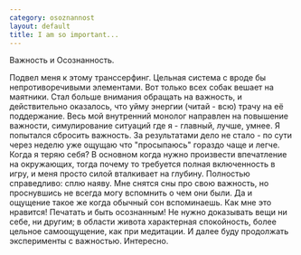 ```yaml
--- 
category: osoznannost
layout: default
title: I am so important...
---
```

Важность и Осознанность.

Подвел меня к этому транссерфинг. Цельная система с вроде бы непротиворечивыми элементами. Вот только всех собак вешает на маятники.
Стал больше внимания обращать на важность, и действительно оказалось, что уйму энергии (читай - всю) трачу на её поддержание.
Весь мой внутренний монолог направлен на повышение важности, симулирование ситуаций где я - главный, лучше, умнее. Я попытался сбросить важность.
За результатами дело не стало - по сути через неделю уже ощущаю что "просыпаюсь" гораздо чаще и легче. Когда я теряю себя? В основном когда нужно
произвести впечатление на окружающих, тогда почему то требуется полная включенность в игру, и меня просто силой вталкивает на глубину. Полностью
справедливо: сплю наяву. Мне снятся сны про свою важность, но проснувшись не всегда могу вспомнить о чем они были. Да и ощущение такое же когда
обычный сон вспоминаешь.
Как мне это нравится! Печатать и быть осознанным!
Не нужно доказывать вещи ни себе, ни другим; в области живота характерная спокойность, более цельное самоощущение, как при медитации.
И далее буду продолжать эксперименты с важностью. Интересно.
